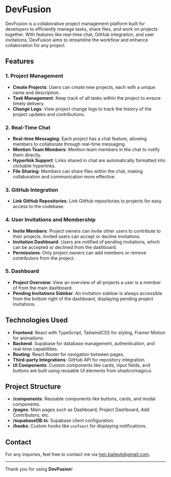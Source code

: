 # DevFusion

DevFusion is a collaborative project management platform built for developers to efficiently manage tasks, share files, and work on projects together. With features like real-time chat, GitHub integration, and user invitations, DevFusion aims to streamline the workflow and enhance collaboration for any project.

## Features

### 1. Project Management
- **Create Projects**: Users can create new projects, each with a unique name and description.
- **Task Management**: Keep track of all tasks within the project to ensure timely delivery.
- **Change Logs**: View project change logs to track the history of the project updates and contributions.

### 2. Real-Time Chat
- **Real-time Messaging**: Each project has a chat feature, allowing members to collaborate through real-time messaging.
- **Mention Team Members**: Mention team members in the chat to notify them directly.
- **Hyperlink Support**: Links shared in chat are automatically formatted into clickable hyperlinks.
- **File Sharing**: Members can share files within the chat, making collaboration and communication more effective.

### 3. GitHub Integration
- **Link GitHub Repositories**: Link GitHub repositories to projects for easy access to the codebase.

### 4. User Invitations and Membership
- **Invite Members**: Project owners can invite other users to contribute to their projects. Invited users can accept or decline invitations.
- **Invitation Dashboard**: Users are notified of pending invitations, which can be accepted or declined from the dashboard.
- **Permissions**: Only project owners can add members or remove contributors from the project.

### 5. Dashboard
- **Project Overview**: View an overview of all projects a user is a member of from the main dashboard.
- **Pending Invitations Sidebar**: An invitation sidebar is always accessible from the bottom right of the dashboard, displaying pending project invitations.

## Technologies Used

- **Frontend**: React with TypeScript, TailwindCSS for styling, Framer Motion for animations.
- **Backend**: Supabase for database management, authentication, and real-time capabilities.
- **Routing**: React Router for navigation between pages.
- **Third-party Integrations**: GitHub API for repository integration.
- **UI Components**: Custom components like cards, input fields, and buttons are built using reusable UI elements from shadcn/magicui.


## Project Structure

- **/components**: Reusable components like buttons, cards, and modal components.
- **/pages**: Main pages such as Dashboard, Project Dashboard, Add Contributors, etc.
- **/supabaseDB.ts**: Supabase client configuration.
- **/hooks**: Custom hooks like `useToast` for displaying notifications.

## Contact

For any inquiries, feel free to contact me via [hen.baileyk@gmail.com](hen.baileyk@gmail.com).

---

Thank you for using **DevFusion**!

